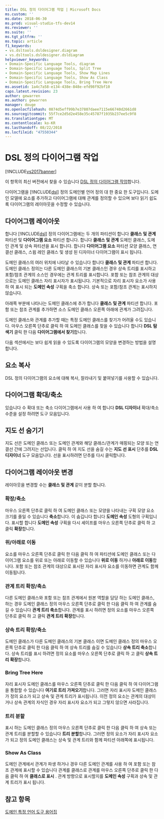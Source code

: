 ```yaml
---
title: DSL 정의 다이어그램 작업 | Microsoft Docs
ms.custom: ''
ms.date: 2018-06-30
ms.prod: visual-studio-tfs-dev14
ms.reviewer: ''
ms.suite: ''
ms.tgt_pltfrm: ''
ms.topic: article
f1_keywords:
- vs.dsltools.dsldesigner.diagram
- vs.dsltools.dsldesigner.dsldiagram
helpviewer_keywords:
- Domain-Specific Language Tools, diagram
- Domain-Specific Language Tools, Split Tree
- Domain-Specific Language Tools, Show Map Lines
- Domain-Specific Language Tools, Show As Class
- Domain-Specific Language Tools, Bring Tree Here
ms.assetid: 1a4c7a58-e134-438e-848e-efd98f92bf10
caps.latest.revision: 23
author: gewarren
ms.author: gewarren
manager: douge
ms.openlocfilehash: 0874d5eff99b7e37807daee7115e66740d2661d8
ms.sourcegitcommit: 55f7ce2d5d2e458e35c45787f1935b237ee5c9f8
ms.translationtype: MT
ms.contentlocale: ko-KR
ms.lasthandoff: 08/22/2018
ms.locfileid: "47550344"
---
```

# <a name="working-with-the-dsl-definition-diagram"></a>DSL 정의 다이어그램 작업
[!INCLUDE[vs2017banner](../includes/vs2017banner.md)]

이 항목의 최신 버전에서 찾을 수 있습니다 [DSL 정의 다이어그램 작업](https://docs.microsoft.com/visualstudio/modeling/working-with-the-dsl-definition-diagram)합니다.  
  
다이어그램을 [!INCLUDE[dsl](../includes/dsl-md.md)] 정의 도메인별 언어 정의 대 한 중요 한 도구입니다. 도메인 모델에 요소를 추가하고 다이어그램에 대해 관계를 정의할 수 있으며 보다 읽기 쉽도록 다이어그램의 레이아웃을 수정할 수 있습니다.  
  
## <a name="the-layout-of-the-diagram"></a>다이어그램 레이아웃  
 합니다 [!INCLUDE[dsl](../includes/dsl-md.md)] 정의 다이어그램에는 두 개의 파티션이 합니다 **클래스 및 관계** 파티션 및 **다이어그램 요소** 파티션 합니다. 합니다 **클래스 및 관계** 도메인 클래스, 도메인 관계 및 상속 파티션을 표시 합니다. 합니다 **다이어그램 요소** 파티션 모양 클래스, 연결선 클래스, 스윔 레인 클래스 및 생성 된 디자이너 다이어그램이 표시 됩니다.  
  
 도메인 클래스의 여러 위치에 나타날 수 있습니다 합니다 **클래스 및 관계** 파티션 합니다. 도메인 클래스 정의는 다른 도메인 클래스의 기본 클래스인 경우 상속 트리를 표시하고 포함/참조 관계의 소스인 경우에는 관계 트리를 표시합니다. 포함 또는 참조 관계의 대상으로는 도메인 클래스 자리 표시자가 표시됩니다. 기본적으로 자리 표시자 요소가 사용 하 여 표시 되는 **도메인 속성** 구획을 축소 합니다. 상속 또는 포함/참조 관계는 표시하지 않습니다.  
  
 아래쪽 부분에 나타나는 도메인 클래스에 추가 합니다 **클래스 및 관계** 파티션 합니다. 포함 또는 참조 관계를 추가하면 소스 도메인 클래스 오른쪽 아래에 관계가 그려집니다.  
  
 도메인 클래스와 관계를 추가할 때는 특정 도메인 클래스를 찾기가 어려울 수도 있습니다. 마우스 오른쪽 단추로 클릭 하 여 도메인 클래스를 찾을 수 있습니다 합니다 **DSL 탐색기** 클릭 한 다음 **다이어그램에서 찾기**합니다.  
  
 다음 섹션에서는 보다 쉽게 읽을 수 있도록 다이어그램의 모양을 변경하는 방법을 설명합니다.  
  
## <a name="copying-elements"></a>요소 복사  
 DSL 정의 다이어그램의 요소에 대해 복사, 잘라내기 및 붙여넣기를 사용할 수 있습니다.  
  
## <a name="zooming-in-or-out-on-the-diagram"></a>다이어그램 확대/축소  
 있습니다 수 확대 또는 축소 다이어그램에서 사용 하 여 합니다 **DSL 디자이너** 확대/축소 수준을 설정 하려면 도구 모음입니다.  
  
## <a name="hiding-map-lines"></a>지도 선 숨기기  
 지도 선은 도메인 클래스 또는 도메인 관계와 해당 클래스/관계가 매핑되는 모양 또는 연결선 간에 그려지는 선입니다. 클릭 하 여 지도 선을 숨길 수는 **지도 선 표시** 단추를 **DSL 디자이너** 도구 모음입니다. 선을 표시하려면 단추를 다시 클릭합니다.  
  
## <a name="changing-the-diagram-layout"></a>다이어그램 레이아웃 변경  
 레이아웃을 변경할 수는 **클래스 및 관계** 같이 분할 합니다.  
  
### <a name="expandcollapse"></a>확장/축소  
 마우스 오른쪽 단추로 클릭 하 여 도메인 클래스 또는 모양을 나타내는 구획 모양 요소 크기를 줄일 수 있습니다 **축소**합니다. 이 숨깁니다 합니다 **도메인 속성** 도형의 구획입니다. 표시할 합니다 **도메인 속성** 구획을 다시 셰이프를 마우스 오른쪽 단추로 클릭 하 고 클릭 **확장**합니다.  
  
### <a name="move-updown"></a>위/아래로 이동  
 요소를 마우스 오른쪽 단추로 클릭 한 다음 클릭 하 여 파티션에 도메인 클래스 또는 다이어그램 요소를 위로 또는 아래로 이동할 수 있습니다 **위로 이동** 하거나 **아래로 이동**합니다. 포함 또는 참조 관계의 대상으로 표시된 자리 표시자 요소를 이동하면 관계도 함께 이동됩니다.  
  
### <a name="expandcollapse-relationships-tree"></a>관계 트리 확장/축소  
 다른 도메인 클래스와 포함 또는 참조 관계에서 원본 역할을 담당 하는 도메인 클래스, 하는 경우 도메인 클래스 정의 마우스 오른쪽 단추로 클릭 한 다음 클릭 하 여 관계를 숨길 수 있습니다 **관계 트리 축소**합니다. 관계를 표시 하려면 정의 요소를 마우스 오른쪽 단추로 클릭 하 고 클릭 **관계 트리 확장**합니다.  
  
### <a name="expandcollapse-inheritance-tree"></a>상속 트리 확장/축소  
 도메인 클래스가 다른 도메인 클래스의 기본 클래스 이면 도메인 클래스 정의 마우스 오른쪽 단추로 클릭 한 다음 클릭 하 여 상속 트리를 숨길 수 있습니다 **상속 트리 축소**합니다. 상속 트리를 표시 하려면 정의 요소를 마우스 오른쪽 단추로 클릭 하 고 클릭 **상속 트리 확장**합니다.  
  
### <a name="bring-tree-here"></a>Bring Tree Here  
 자리 표시자 도메인 클래스를 마우스 오른쪽 단추로 클릭 한 다음 클릭 하 여 다이어그램을 통합할 수 있습니다 **여기로 트리 가져오기**합니다. 그러면 자리 표시자 도메인 클래스가 정의 요소가 되고 상속 및 관계 트리가 표시됩니다. 이전 정의 요소는 관계의 대상이거나 상속 관계의 자식인 경우 자리 표시자 요소가 되고 그렇지 않으면 사라집니다.  
  
### <a name="split-tree"></a>트리 분할  
 표시 하는 도메인 클래스 정의 마우스 오른쪽 단추로 클릭 한 다음 클릭 하 여 상속 또는 관계 트리를 분할할 수 있습니다 **트리 분할**합니다. 그러면 정의 요소가 자리 표시자 요소가 되고 정의 도메인 클래스는 상속 및 관계 트리와 함께 파티션 아래쪽에 표시됩니다.  
  
### <a name="show-as-class"></a>Show As Class  
 도메인 관계에서 관계가 파생 하거나 경우 다른 도메인 관계를 사용 하 여 포함 또는 참조 관계에 표시할 수 있습니다 관계를 클래스로 관계를 마우스 오른쪽 단추로 클릭 한 다음 클릭 하 여 **클래스로 표시** . 관계 방향으로 표시할지를 **도메인 속성** 구획과 상속 및 관계 트리가 표시 됩니다.  
  
## <a name="see-also"></a>참고 항목  
 [도메인 특정 언어 도구 용어집](http://msdn.microsoft.com/en-us/ca5e84cb-a315-465c-be24-76aa3df276aa)



